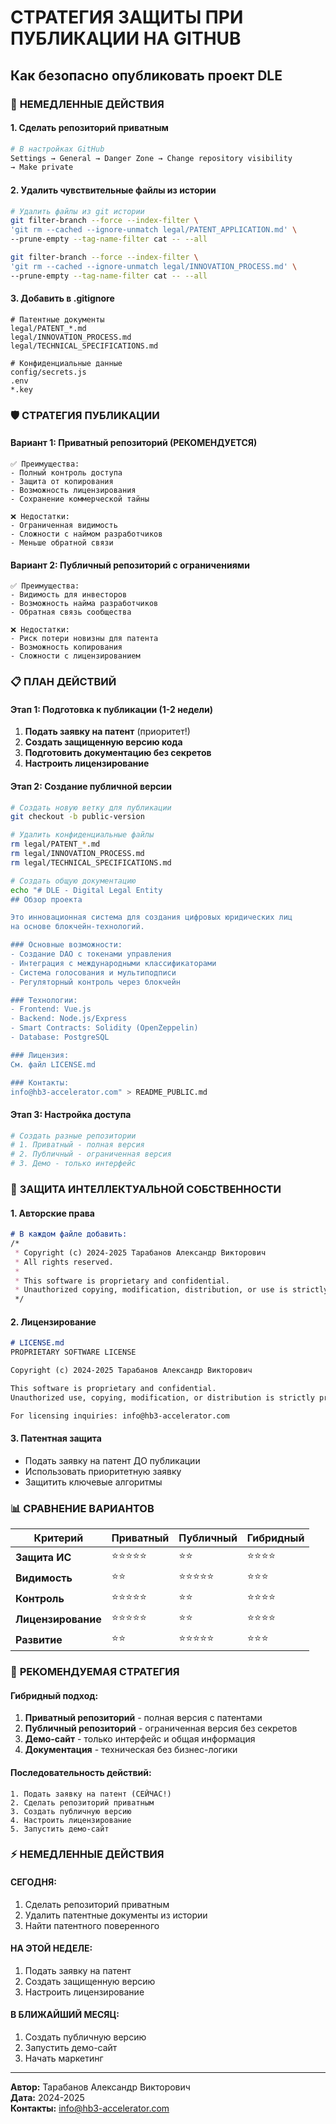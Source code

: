 # СТРАТЕГИЯ ЗАЩИТЫ ПРИ ПУБЛИКАЦИИ НА GITHUB
## Как безопасно опубликовать проект DLE

### 🚨 **НЕМЕДЛЕННЫЕ ДЕЙСТВИЯ**

#### **1. Сделать репозиторий приватным**
```bash
# В настройках GitHub
Settings → General → Danger Zone → Change repository visibility
→ Make private
```

#### **2. Удалить чувствительные файлы из истории**
```bash
# Удалить файлы из git истории
git filter-branch --force --index-filter \
'git rm --cached --ignore-unmatch legal/PATENT_APPLICATION.md' \
--prune-empty --tag-name-filter cat -- --all

git filter-branch --force --index-filter \
'git rm --cached --ignore-unmatch legal/INNOVATION_PROCESS.md' \
--prune-empty --tag-name-filter cat -- --all
```

#### **3. Добавить в .gitignore**
```gitignore
# Патентные документы
legal/PATENT_*.md
legal/INNOVATION_PROCESS.md
legal/TECHNICAL_SPECIFICATIONS.md

# Конфиденциальные данные
config/secrets.js
.env
*.key
```

### 🛡️ **СТРАТЕГИЯ ПУБЛИКАЦИИ**

#### **Вариант 1: Приватный репозиторий (РЕКОМЕНДУЕТСЯ)**
```
✅ Преимущества:
- Полный контроль доступа
- Защита от копирования
- Возможность лицензирования
- Сохранение коммерческой тайны

❌ Недостатки:
- Ограниченная видимость
- Сложности с наймом разработчиков
- Меньше обратной связи
```

#### **Вариант 2: Публичный репозиторий с ограничениями**
```
✅ Преимущества:
- Видимость для инвесторов
- Возможность найма разработчиков
- Обратная связь сообщества

❌ Недостатки:
- Риск потери новизны для патента
- Возможность копирования
- Сложности с лицензированием
```

### 📋 **ПЛАН ДЕЙСТВИЙ**

#### **Этап 1: Подготовка к публикации (1-2 недели)**
1. **Подать заявку на патент** (приоритет!)
2. **Создать защищенную версию кода**
3. **Подготовить документацию без секретов**
4. **Настроить лицензирование**

#### **Этап 2: Создание публичной версии**
```bash
# Создать новую ветку для публикации
git checkout -b public-version

# Удалить конфиденциальные файлы
rm legal/PATENT_*.md
rm legal/INNOVATION_PROCESS.md
rm legal/TECHNICAL_SPECIFICATIONS.md

# Создать общую документацию
echo "# DLE - Digital Legal Entity
## Обзор проекта

Это инновационная система для создания цифровых юридических лиц 
на основе блокчейн-технологий.

### Основные возможности:
- Создание DAO с токенами управления
- Интеграция с международными классификаторами
- Система голосования и мультиподписи
- Регуляторный контроль через блокчейн

### Технологии:
- Frontend: Vue.js
- Backend: Node.js/Express
- Smart Contracts: Solidity (OpenZeppelin)
- Database: PostgreSQL

### Лицензия:
См. файл LICENSE.md

### Контакты:
info@hb3-accelerator.com" > README_PUBLIC.md
```

#### **Этап 3: Настройка доступа**
```bash
# Создать разные репозитории
# 1. Приватный - полная версия
# 2. Публичный - ограниченная версия
# 3. Демо - только интерфейс
```

### 🔐 **ЗАЩИТА ИНТЕЛЛЕКТУАЛЬНОЙ СОБСТВЕННОСТИ**

#### **1. Авторские права**
```markdown
# В каждом файле добавить:
/*
 * Copyright (c) 2024-2025 Тарабанов Александр Викторович
 * All rights reserved.
 * 
 * This software is proprietary and confidential.
 * Unauthorized copying, modification, distribution, or use is strictly prohibited.
 */
```

#### **2. Лицензирование**
```markdown
# LICENSE.md
PROPRIETARY SOFTWARE LICENSE

Copyright (c) 2024-2025 Тарабанов Александр Викторович

This software is proprietary and confidential. 
Unauthorized use, copying, modification, or distribution is strictly prohibited.

For licensing inquiries: info@hb3-accelerator.com
```

#### **3. Патентная защита**
- Подать заявку на патент ДО публикации
- Использовать приоритетную заявку
- Защитить ключевые алгоритмы

### 📊 **СРАВНЕНИЕ ВАРИАНТОВ**

| Критерий | Приватный | Публичный | Гибридный |
|----------|-----------|-----------|-----------|
| **Защита ИС** | ⭐⭐⭐⭐⭐ | ⭐⭐ | ⭐⭐⭐⭐ |
| **Видимость** | ⭐⭐ | ⭐⭐⭐⭐⭐ | ⭐⭐⭐ |
| **Контроль** | ⭐⭐⭐⭐⭐ | ⭐⭐ | ⭐⭐⭐⭐ |
| **Лицензирование** | ⭐⭐⭐⭐⭐ | ⭐⭐ | ⭐⭐⭐⭐ |
| **Развитие** | ⭐⭐ | ⭐⭐⭐⭐⭐ | ⭐⭐⭐ |

### 🎯 **РЕКОМЕНДУЕМАЯ СТРАТЕГИЯ**

#### **Гибридный подход:**
1. **Приватный репозиторий** - полная версия с патентами
2. **Публичный репозиторий** - ограниченная версия без секретов
3. **Демо-сайт** - только интерфейс и общая информация
4. **Документация** - техническая без бизнес-логики

#### **Последовательность действий:**
```
1. Подать заявку на патент (СЕЙЧАС!)
2. Сделать репозиторий приватным
3. Создать публичную версию
4. Настроить лицензирование
5. Запустить демо-сайт
```

### ⚡ **НЕМЕДЛЕННЫЕ ДЕЙСТВИЯ**

#### **СЕГОДНЯ:**
1. Сделать репозиторий приватным
2. Удалить патентные документы из истории
3. Найти патентного поверенного

#### **НА ЭТОЙ НЕДЕЛЕ:**
1. Подать заявку на патент
2. Создать защищенную версию
3. Настроить лицензирование

#### **В БЛИЖАЙШИЙ МЕСЯЦ:**
1. Создать публичную версию
2. Запустить демо-сайт
3. Начать маркетинг

---

**Автор:** Тарабанов Александр Викторович  
**Дата:** 2024-2025  
**Контакты:** info@hb3-accelerator.com 